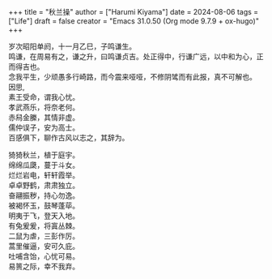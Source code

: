 +++
title = "秋兰操"
author = ["Harumi Kiyama"]
date = 2024-08-06
tags = ["Life"]
draft = false
creator = "Emacs 31.0.50 (Org mode 9.7.9 + ox-hugo)"
+++

岁次昭阳单阏，十一月乙巳，子鸣谦生。 <br/>
鸣谦，在周易有之，谦之升，曰鸣谦贞吉。处正得中，行谦广远，以中和为心，正而得吉也。 <br/>
念我平生，少顽愚多行崎路，而今震来哑哑，不修阴骘而有此报，真不可解也。 <br/>
因思, <br/>
素王受命，谓我心忧。 <br/>
孝武燕乐，将奈老何。 <br/>
赤舄金縢，其情非虚。 <br/>
儒仲误子，安为高士。 <br/>
百感俱下，聊作古风以志之，其辞为。 <br/>

猗猗秋兰，植于庭宇。 <br/>
绵绵瓜瓞，蔓于斗女。 <br/>
烂烂岩电，轩轩霞举。 <br/>
卓卓野鹤，肃肃独立。 <br/>
奋翮振秽，持心勿逸。 <br/>
被褐怀玉，鼓琴蓬荜。 <br/>
明夷于飞，登天入地。 <br/>
有兔爰爰，将寘丛棘。 <br/>
二鼠为虐，三彭作厉。 <br/>
蒿里催逼，安可久庇。 <br/>
吐哺含饴，心忧可易。 <br/>
易篑之际，幸不我弃。

